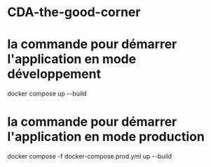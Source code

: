 # CDA-the-good-corner

# la commande pour démarrer l'application en mode développement
docker compose up --build

# la commande pour démarrer l'application en mode production
docker compose -f docker-compose.prod.yml up --build